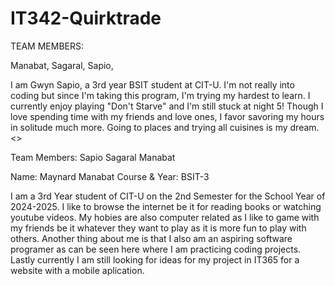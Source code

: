 
# IT342-Quirktrade

TEAM MEMBERS:

Manabat, 
Sagaral,
Sapio,

I am Gwyn Sapio, a 3rd year BSIT student at CIT-U.
I'm not really into coding but since I'm taking this program, I'm trying my hardest to learn.
I currently enjoy playing "Don't Starve" and I'm still stuck at night 5! Though I love spending time with my friends and love ones, I favor savoring my hours in solitude much more. Going to places and trying all cuisines is my dream. <>

Team Members:
Sapio
Sagaral
Manabat

Name: Maynard Manabat
Course & Year: BSIT-3

I am a 3rd Year student of CIT-U on the 2nd Semester for the School Year of 2024-2025. I like to browse the internet be it for reading books or watching youtube videos. My hobies are also computer related as I like to game with my friends be it whatever they want to play as it is more fun to play with others. Another thing about me is that I also am an aspiring software programer as can be seen here where I am practicing coding projects. Lastly currently I am still looking for ideas for my project in IT365 for a website with a mobile aplication.

